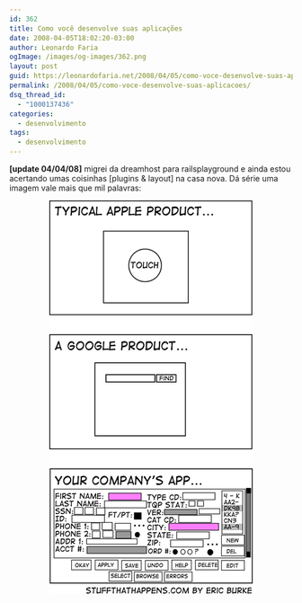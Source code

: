 ```yaml
---
id: 362
title: Como você desenvolve suas aplicações
date: 2008-04-05T18:02:20-03:00
author: Leonardo Faria
ogImage: /images/og-images/362.png
layout: post
guid: https://leonardofaria.net/2008/04/05/como-voce-desenvolve-suas-aplicacoes/
permalink: /2008/04/05/como-voce-desenvolve-suas-aplicacoes/
dsq_thread_id:
  - "1000137436"
categories:
  - desenvolvimento
tags:
  - desenvolvimento
---
```

**[update 04/04/08]** migrei da dreamhost para railsplayground e ainda estou acertando umas coisinhas [plugins & layout] na casa nova. Dá série uma imagem vale mais que mil palavras:

<center>
  <img src='/wp-content/uploads/2008/04/app.gif' />
</center>
